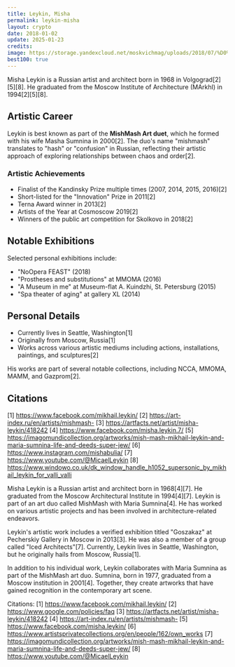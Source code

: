 ```yaml
---
title: Leykin, Misha
permalink: leykin-misha
layout: crypto
date: 2018-01-02
update: 2025-01-23
credits:
image: https://storage.yandexcloud.net/moskvichmag/uploads/2018/07/%D0%BB%D0%B5%D0%B9%D0%BA%D0%B8%D0%BDS.jpg
best100: true
---
```


Misha Leykin is a Russian artist and architect born in 1968 in Volgograd[2][5][8]. He graduated from the Moscow Institute of Architecture (MArkhI) in 1994[2][5][8].

## Artistic Career

Leykin is best known as part of the **MishМash Art duet**, which he formed with his wife Masha Sumnina in 2000[2]. The duo's name "mishmash" translates to "hash" or "confusion" in Russian, reflecting their artistic approach of exploring relationships between chaos and order[2].

### Artistic Achievements

- Finalist of the Kandinsky Prize multiple times (2007, 2014, 2015, 2016)[2]
- Short-listed for the "Innovation" Prize in 2011[2]
- Terna Award winner in 2013[2]
- Artists of the Year at Cosmoscow 2019[2]
- Winners of the public art competition for Skolkovo in 2018[2]

## Notable Exhibitions

Selected personal exhibitions include:
- "NoOpera FEAST" (2018)
- "Prostheses and substitutions" at MMOMA (2016)
- "A Museum in me" at Museum-flat A. Kuindzhi, St. Petersburg (2015)
- "Spa theater of aging" at gallery XL (2014)

## Personal Details

- Currently lives in Seattle, Washington[1]
- Originally from Moscow, Russia[1]
- Works across various artistic mediums including actions, installations, paintings, and sculptures[2]

His works are part of several notable collections, including NCCA, MMOMA, MAMM, and Gazprom[2].

## Citations

[1] https://www.facebook.com/mikhail.leykin/
[2] https://art-index.ru/en/artists/mishmash-
[3] https://artfacts.net/artist/misha-leykin/418242
[4] https://www.facebook.com/misha.leykin.7/
[5] https://imagomundicollection.org/artworks/mish-mash-mikhail-leykin-and-maria-sumnina-life-and-deeds-super-jew/
[6] https://www.instagram.com/mishabulia/
[7] https://www.youtube.com/@MicaelLeykin
[8] https://www.windowo.co.uk/dk_window_handle_h1052_supersonic_by_mikhail_leykin_for_valli_valli


Misha Leykin is a Russian artist and architect born in 1968[4][7]. He graduated from the Moscow Architectural Institute in 1994[4][7]. Leykin is part of an art duo called MishМash with Maria Sumnina[4]. He has worked on various artistic projects and has been involved in architecture-related endeavors.

Leykin's artistic work includes a verified exhibition titled "Goszakaz" at Pecherskiy Gallery in Moscow in 2013[3]. He was also a member of a group called "Iced Architects"[7]. Currently, Leykin lives in Seattle, Washington, but he originally hails from Moscow, Russia[1].

In addition to his individual work, Leykin collaborates with Maria Sumnina as part of the MishМash art duo. Sumnina, born in 1977, graduated from a Moscow institution in 2001[4]. Together, they create artworks that have gained recognition in the contemporary art scene.

Citations:
[1] https://www.facebook.com/mikhail.leykin/
[2] https://www.google.com/policies/faq
[3] https://artfacts.net/artist/misha-leykin/418242
[4] https://art-index.ru/en/artists/mishmash-
[5] https://www.facebook.com/misha.leykin/
[6] https://www.artistsprivatecollections.org/en/people/162/own_works
[7] https://imagomundicollection.org/artworks/mish-mash-mikhail-leykin-and-maria-sumnina-life-and-deeds-super-jew/
[8] https://www.youtube.com/@MicaelLeykin
